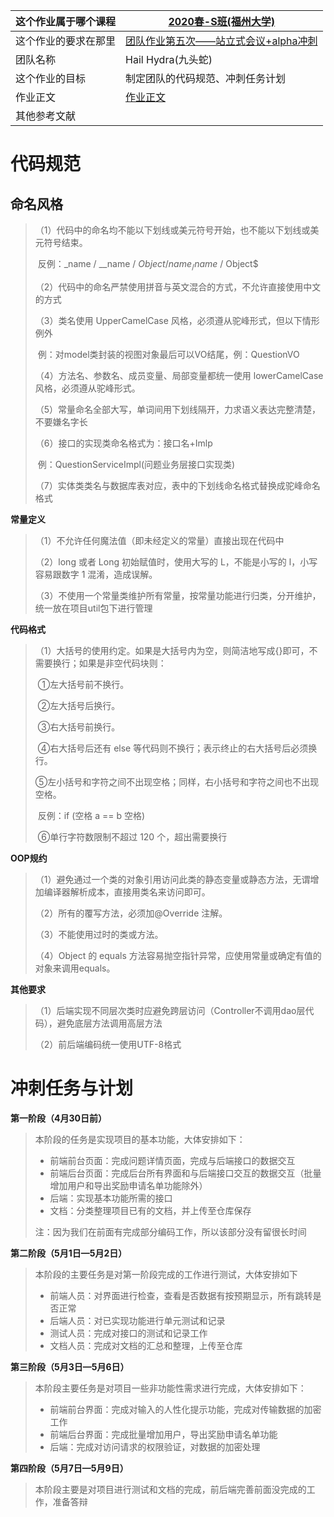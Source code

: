 | 这个作业属于哪个课程 | [2020春-S班(福州大学)](https://edu.cnblogs.com/campus/fzu/2020SPRINGS) |
| -------------------- | ------------------------------------------------------------ |
| 这个作业的要求在那里 | [团队作业第五次——站立式会议+alpha冲刺](https://edu.cnblogs.com/campus/fzu/2020SPRINGS/homework/10699) |
| 团队名称             | Hail Hydra(九头蛇)                                           |
| 这个作业的目标       | 制定团队的代码规范、冲刺任务计划                             |
| 作业正文             | [作业正文](https://www.cnblogs.com/HailHydra/p/12786272.html) |
| 其他参考文献         |                                                              |

# 代码规范

## 命名风格

> （1）代码中的命名均不能以下划线或美元符号开始，也不能以下划线或美元符号结束。
>
> ​		反例：_name / __name / $Object / name_ / name$ / Object$
>
> （2）代码中的命名严禁使用拼音与英文混合的方式，不允许直接使用中文的方式
>
> （3）类名使用 UpperCamelCase 风格，必须遵从驼峰形式，但以下情形例外
>
> ​		例：对model类封装的视图对象最后可以VO结尾，例：QuestionVO
>
> （4）方法名、参数名、成员变量、局部变量都统一使用 lowerCamelCase 风格，必须遵从驼峰形式。
>
> （5）常量命名全部大写，单词间用下划线隔开，力求语义表达完整清楚，不要嫌名字长
>
> （6）接口的实现类命名格式为：接口名+Imlp
>
> ​		例：QuestionServiceImpl(问题业务层接口实现类)
>
> （7）实体类类名与数据库表对应，表中的下划线命名格式替换成驼峰命名格式



**常量定义**

> （1）不允许任何魔法值（即未经定义的常量）直接出现在代码中
>
> （2）long 或者 Long 初始赋值时，使用大写的 L，不能是小写的 l，小写容易跟数字 1 混淆，造成误解。
>
> （3）不使用一个常量类维护所有常量，按常量功能进行归类，分开维护，统一放在项目util包下进行管理

**代码格式**

> （1）大括号的使用约定。如果是大括号内为空，则简洁地写成{}即可，不需要换行；如果是非空代码块则：
>
> ​		①左大括号前不换行。
>
> ​		②左大括号后换行。
>
> ​		③右大括号前换行。
>
> ​		④右大括号后还有 else 等代码则不换行；表示终止的右大括号后必须换行。
>
> ​		⑤左小括号和字符之间不出现空格；同样，右小括号和字符之间也不出现空格。
>
> ​			反例：if (空格 a == b 空格)
>
> ​		⑥单行字符数限制不超过 120 个，超出需要换行

**OOP规约**

> （1）避免通过一个类的对象引用访问此类的静态变量或静态方法，无谓增加编译器解析成本，直接用类名来访问即可。
>
> （2）所有的覆写方法，必须加@Override 注解。
>
> （3）不能使用过时的类或方法。
>
> （4）Object 的 equals 方法容易抛空指针异常，应使用常量或确定有值的对象来调用equals。

**其他要求**

> （1）后端实现不同层次类时应避免跨层访问（Controller不调用dao层代码），避免底层方法调用高层方法
>
> （2）前后端编码统一使用UTF-8格式

# 冲刺任务与计划

**第一阶段（4月30日前）**

> 本阶段的任务是实现项目的基本功能，大体安排如下：
>
> * 前端前台页面：完成问题详情页面，完成与后端接口的数据交互
> * 前端后台页面：完成后台所有界面和与后端接口交互的数据交互（批量增加用户和导出奖励申请名单功能除外）
> * 后端：实现基本功能所需的接口
> * 文档：分类整理项目已有的文档，并上传至仓库保存
>
> 注：因为我们在前面有完成部分编码工作，所以该部分没有留很长时间

**第二阶段（5月1日—5月2日）**

> 本阶段的主要任务是对第一阶段完成的工作进行测试，大体安排如下
>
> * 前端人员：对界面进行检查，查看是否数据有按预期显示，所有跳转是否正常
> * 后端人员：对已实现功能进行单元测试和记录
> * 测试人员：完成对接口的测试和记录工作
> * 文档人员：完成对文档的汇总和整理，上传至仓库

**第三阶段（5月3日—5月6日）**

> 本阶段主要任务是对项目一些非功能性需求进行完成，大体安排如下：
>
> * 前端前台界面：完成对输入的人性化提示功能，完成对传输数据的加密工作
> * 前端后台界面：完成批量增加用户，导出奖励申请名单功能
> * 后端：完成对访问请求的权限验证，对数据的加密处理

**第四阶段（5月7日—5月9日）**

>本阶段主要是对项目进行测试和文档的完成，前后端完善前面没完成的工作，准备答辩

